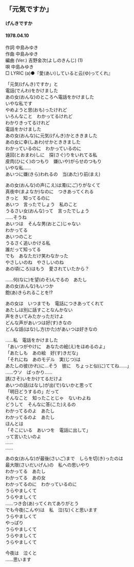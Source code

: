 ## 「元気ですか」
#### げんきですか
#### 1978.04.10

作詞         中島みゆき  
作曲         中島みゆき  
編曲 (Ver.)  吉野金次(よしのきんじ) (1)  
唄           中島みゆき  
□ LYRIC (a)●『愛(あい)していると云(ゆ)ってくれ』　　
  
「元気(げんき)ですか」と  
電話(でんわ)をかけました  
あの女(おんな)のところへ電話をかけました  
いやな私です  
やめようと思(おも)ったけれど  
いろんなこと　わかってるけれど  
わかりきってるけれど  
電話をかけました  
あの女(おんな)に元気(げんき)かとききました  
あの女に幸(しあわ)せかとききました  
わかっているのに　わかっているのに  
遠回(とおまわ)しに　探(さぐ)りをいれてる私  
皮肉(ひにく)のつもり　嫌(いや)がらせのつもり  
いやな私……  
あいつに嫌(きら)われるの　当(あた)り前(まえ)  
  
あの女(おんな)の声(こえ)は濁(にご)りがなくて  
真夜中(まよなか)なのに　つきあってくれる  
きっと　知ってるのに  
あいつ　言ったでしょう　私のこと  
うるさい女(おんな)って　言ったでしょう  
……そうね  
あいつは　そんな男(おとこ)じゃない  
わかってる  
あいつのこと  
うるさく追いかける私  
誰だって知ってる  
でも　あなただけ笑わなかった  
やさしいのね　やさしいのね  
あの頃(ころ)はもう　愛されていたから？  
  
……何(なに)を望(のそ)んでるの　あたし  
あの女(おんな)もいつか  
飽(あ)きられることを!?  
  
あの女は　いつまでも　電話につきあってくれて  
あたしは別に話すことなんかない  
声をきいてみたかっただけよ  
どんな声があいつは好(す)きなの  
どんな話(はな)し方(かた)があいつは好きなの  
  
……私　電話をかけました  
「あいつがやけに　あなたの絵(え)をほめるのよ」  
「あたしも　あの絵　好(す)きだな」  
「それにね　あのモデル　実(じつ)は  
あたしの彼(かれ)に…そう　彼に　ちょっと似(に)ててね……」  
……ウソ　ばっかり……  
誘(さそ)いをかけてるだけよ  
あいつの話(はなし)が出(で)ないかと思って  
「明日どうするの」だって  
そんなこと　知ったことじゃ　ないわよね  
どうして　そんなに答(こた)えるの  
わかってるのよ　あたし  
わかってるのよ　あたし  
ほんとは  
「そこにいる　あいつを　電話に出して」  
って言いたいのよ  
……  
……  
  
あの女(おんな)が最後(さいご)まで　しらを切(き)ったのは  
最大限(さいだいげん)の　私への思いやり  
わかってる　あたし  
わかってる　あの女  
わかってるのに　わかっているのに  
うらやましくて  
うらやましくて  
……つき合(あ)ってくれてありがとう  
でも今夜(こんや)は　私　泣(な)くと思います  
うらやましくて  
やっぱり  
うらやましくて  
うらやましくて  
うらやましくて  
  
今夜は　泣くと  
……思います  